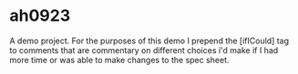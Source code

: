 # ah0923
A demo project.
For the purposes of this demo I prepend the [ifICould] tag to comments that are commentary on different choices i'd make if I had more time
or was able to make changes to the spec sheet.
